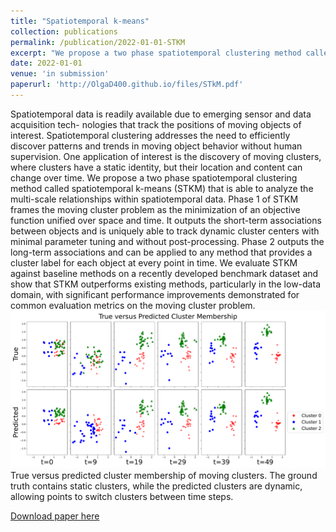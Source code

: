 ```yaml
---
title: "Spatiotemporal k-means"
collection: publications
permalink: /publication/2022-01-01-STKM
excerpt: "We propose a two phase spatiotemporal clustering method called spatiotemporal k-means (STKM) that is able to analyze the multi-scale relationships within spatiotemporal data. Phase 1 of STKM outputs the short-term associations between objects, while Phase 2 outputs the long-term associations.<br/><img src='/images/predictedclustering.pdf'><br/> True versus predicted cluster membership of moving clusters. The ground truth contains static clusters, while the predicted clusters are dynamic, allowing points to switch clusters between time steps."
date: 2022-01-01
venue: 'in submission'
paperurl: 'http://OlgaD400.github.io/files/STkM.pdf'
---
```

Spatiotemporal data is readily available due to emerging sensor and data acquisition tech- nologies that track the positions of moving objects of interest. Spatiotemporal clustering addresses the need to efficiently discover patterns and trends in moving object behavior without human supervision. One application of interest is the discovery of moving clusters, where clusters have a static identity, but their location and content can change over time. We propose a two phase spatiotemporal clustering method called spatiotemporal k-means (STKM) that is able to analyze the multi-scale relationships within spatiotemporal data. Phase 1 of STKM frames the moving cluster problem as the minimization of an objective function unified over space and time. It outputs the short-term associations between objects and is uniquely able to track dynamic cluster centers with minimal parameter tuning and without post-processing. Phase 2 outputs the long-term associations and can be applied to any method that provides a cluster label for each object at every point in time. We evaluate STKM against baseline methods on a recently developed benchmark dataset and show that STKM outperforms existing methods, particularly in the low-data domain, with significant performance improvements demonstrated for common evaluation metrics on the moving cluster problem.<br/><img src='/images/predictedclustering.pdf'><br/> True versus predicted cluster membership of moving clusters. The ground truth contains static clusters, while the predicted clusters are dynamic, allowing points to switch clusters between time steps.

[Download paper here](http://OlgaD400.github.io/files/STkM.pdf)
